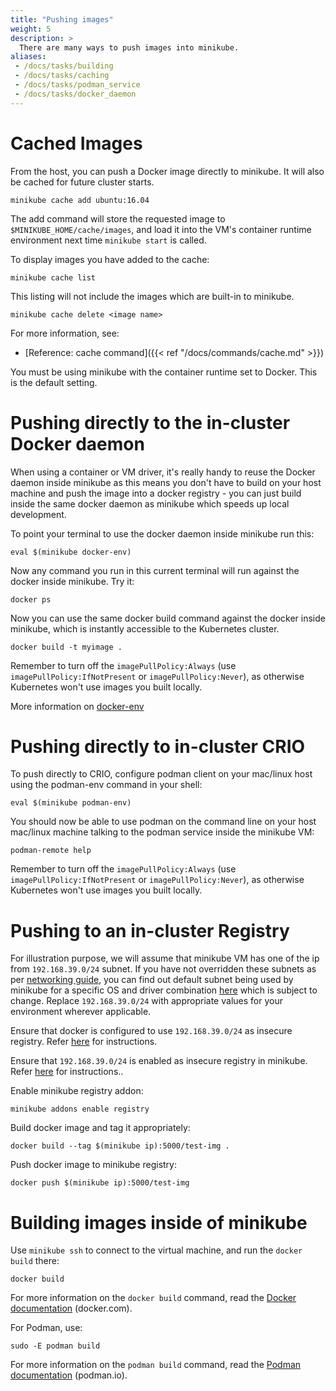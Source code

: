 ```yaml
---
title: "Pushing images"
weight: 5
description: >
  There are many ways to push images into minikube.
aliases:
 - /docs/tasks/building
 - /docs/tasks/caching
 - /docs/tasks/podman_service
 - /docs/tasks/docker_daemon
---
```


# Cached Images

From the host, you can push a Docker image directly to minikube. It will also be cached for future cluster starts.

```shell
minikube cache add ubuntu:16.04
```

The add command will store the requested image to `$MINIKUBE_HOME/cache/images`, and load it into the VM's container runtime environment next time `minikube start` is called.

To display images you have added to the cache:

```shell
minikube cache list
```

This listing will not include the images which are built-in to minikube.


```shell
minikube cache delete <image name>
```

For more information, see:

* [Reference: cache command]({{< ref "/docs/commands/cache.md" >}})

You must be using minikube with the container runtime set to Docker. This is the default setting.

# Pushing directly to the in-cluster Docker daemon
When using a container or VM driver, it's really handy to reuse the Docker daemon inside minikube as this means you don't have to build on your host machine and push the image into a docker registry - you can just build inside the same docker daemon as minikube which speeds up local development.

To point your terminal to use the docker daemon inside minikube run this:

```shell
eval $(minikube docker-env)
```

Now any command you run in this current terminal will run against the docker inside minikube.
Try it:

```shell
docker ps
```

Now you can use the same docker build command against the docker inside minikube, which is instantly accessible to the Kubernetes cluster.

```shell
docker build -t myimage .
```


Remember to turn off the `imagePullPolicy:Always` (use `imagePullPolicy:IfNotPresent` or `imagePullPolicy:Never`), as otherwise Kubernetes won't use images you built locally.

More information on [docker-env](https://minikube.sigs.k8s.io/docs/commands/docker-env/)

# Pushing directly to in-cluster CRIO

To push directly to CRIO, configure podman client on your mac/linux host using the podman-env command in your shell:

```shell
eval $(minikube podman-env)
```

You should now be able to use podman on the command line on your host mac/linux machine talking to the podman service inside the minikube VM:

```shell
podman-remote help
```

Remember to turn off the `imagePullPolicy:Always` (use `imagePullPolicy:IfNotPresent` or `imagePullPolicy:Never`), as otherwise Kubernetes won't use images you built locally.

# Pushing to an in-cluster Registry

For illustration purpose, we will assume that minikube VM has one of the ip from `192.168.39.0/24` subnet. If you have not overridden these subnets as per [networking guide](https://minikube.sigs.k8s.io/reference/networking/), you can find out default subnet being used by minikube for a specific OS and driver combination [here](https://github.com/kubernetes/minikube/blob/dfd9b6b83d0ca2eeab55588a16032688bc26c348/pkg/minikube/cluster/cluster.go#L408) which is subject to change. Replace `192.168.39.0/24` with appropriate values for your environment wherever applicable.

Ensure that docker is configured to use `192.168.39.0/24` as insecure registry. Refer [here](https://docs.docker.com/registry/insecure/) for instructions.

Ensure that `192.168.39.0/24` is enabled as insecure registry in minikube. Refer [here](https://minikube.sigs.k8s.io/Handbook/registry/insecure/) for instructions..

Enable minikube registry addon:

```shell
minikube addons enable registry
```

Build docker image and tag it appropriately:

```shell
docker build --tag $(minikube ip):5000/test-img .
```

Push docker image to minikube registry:

```shell
docker push $(minikube ip):5000/test-img
```

# Building images inside of minikube

Use `minikube ssh` to connect to the virtual machine, and run the `docker build` there:

```shell
docker build
```

For more information on the `docker build` command, read the [Docker documentation](https://docs.docker.com/engine/reference/commandline/build/) (docker.com).

For Podman, use:

```shell
sudo -E podman build
```

For more information on the `podman build` command, read the [Podman documentation](https://github.com/containers/libpod/blob/master/docs/source/markdown/podman-build.1.md) (podman.io).

